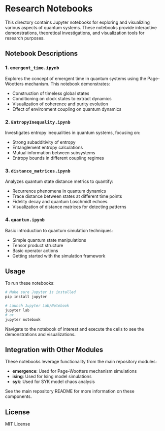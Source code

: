 # Research Notebooks

This directory contains Jupyter notebooks for exploring and visualizing various aspects of quantum systems. These notebooks provide interactive demonstrations, theoretical investigations, and visualization tools for research purposes.

## Notebook Descriptions

### 1. `emergent_time.ipynb`

Explores the concept of emergent time in quantum systems using the Page-Wootters mechanism. This notebook demonstrates:
- Construction of timeless global states
- Conditioning on clock states to extract dynamics
- Visualization of coherence and purity evolution
- Effect of environment coupling on quantum dynamics

### 2. `EntropyInequality.ipynb`

Investigates entropy inequalities in quantum systems, focusing on:
- Strong subadditivity of entropy
- Entanglement entropy calculations
- Mutual information between subsystems
- Entropy bounds in different coupling regimes

### 3. `distance_matrices.ipynb`

Analyzes quantum state distance metrics to quantify:
- Recurrence phenomena in quantum dynamics
- Trace distance between states at different time points
- Fidelity decay and quantum Loschmidt echoes
- Visualization of distance matrices for detecting patterns

### 4. `quantum.ipynb`

Basic introduction to quantum simulation techniques:
- Simple quantum state manipulations
- Tensor product structure
- Basic operator actions
- Getting started with the simulation framework

## Usage

To run these notebooks:

```bash
# Make sure Jupyter is installed
pip install jupyter

# Launch Jupyter Lab/Notebook
jupyter lab
# or
jupyter notebook
```

Navigate to the notebook of interest and execute the cells to see the demonstrations and visualizations.

## Integration with Other Modules

These notebooks leverage functionality from the main repository modules:
- **emergence**: Used for Page-Wootters mechanism simulations
- **ising**: Used for Ising model simulations
- **syk**: Used for SYK model chaos analysis

See the main repository README for more information on these components.

## License

MIT License 